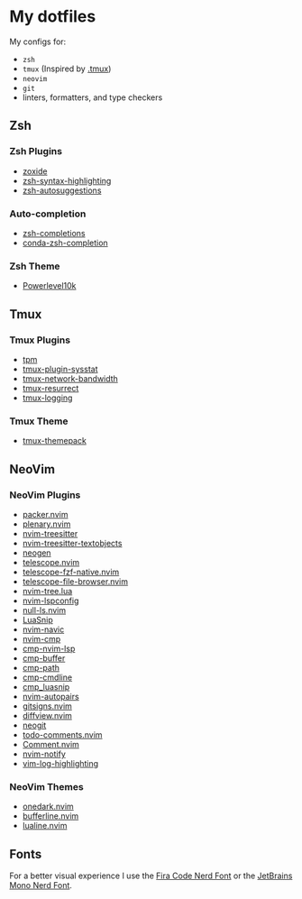 # My dotfiles

My configs for:

- `zsh`
- `tmux` (Inspired by [.tmux](https://github.com/gpakosz/.tmux))
- `neovim`
- `git`
- linters, formatters, and type checkers

## Zsh

### Zsh Plugins

- [zoxide](https://github.com/ajeetdsouza/zoxide)
- [zsh-syntax-highlighting](https://github.com/zsh-users/zsh-syntax-highlighting)
- [zsh-autosuggestions](https://github.com/zsh-users/zsh-autosuggestions)

### Auto-completion

- [zsh-completions](https://github.com/zsh-users/zsh-completions)
- [conda-zsh-completion](https://github.com/esc/conda-zsh-completion)

### Zsh Theme

- [Powerlevel10k](https://github.com/romkatv/powerlevel10k)

## Tmux

### Tmux Plugins

- [tpm](https://github.com/tmux-plugins/tpm)
- [tmux-plugin-sysstat](https://github.com/samoshkin/tmux-plugin-sysstat)
- [tmux-network-bandwidth](https://github.com/mdmfernandes/tmux-network-bandwidth)
- [tmux-resurrect](https://github.com/tmux-plugins/tmux-resurrect)
- [tmux-logging](https://github.com/tmux-plugins/tmux-logging)

### Tmux Theme

- [tmux-themepack](https://github.com/jimeh/tmux-themepack)

## NeoVim

### NeoVim Plugins

- [packer.nvim](https://github.com/wbthomason/packer.nvim)
- [plenary.nvim](https://github.com/nvim-lua/plenary.nvim)
- [nvim-treesitter](https://github.com/nvim-treesitter/nvim-treesitter)
- [nvim-treesitter-textobjects](https://github.com/nvim-treesitter/nvim-treesitter-textobjects)
- [neogen](https://github.com/danymat/neogen)
- [telescope.nvim](https://github.com/nvim-telescope/telescope.nvim)
- [telescope-fzf-native.nvim](https://github.com/nvim-telescope/telescope-fzf-native.nvim)
- [telescope-file-browser.nvim](https://github.com/nvim-telescope/telescope-file-browser.nvim)
- [nvim-tree.lua](https://github.com/kyazdani42/nvim-tree.lua)
- [nvim-lspconfig](https://github.com/neovim/nvim-lspconfig)
- [null-ls.nvim](https://github.com/jose-elias-alvarez/null-ls.nvim)
- [LuaSnip](https://github.com/L3MON4D3/LuaSnip)
- [nvim-navic](https://github.com/SmiteshP/nvim-navic)
- [nvim-cmp](https://github.com/hrsh7th/nvim-cmp)
- [cmp-nvim-lsp](https://github.com/hrsh7th/cmp-nvim-lsp)
- [cmp-buffer](https://github.com/hrsh7th/cmp-buffer)
- [cmp-path](https://github.com/hrsh7th/cmp-path)
- [cmp-cmdline](https://github.com/hrsh7th/cmp-cmdline)
- [cmp_luasnip](https://github.com/saadparwaiz1/cmp_luasnip)
- [nvim-autopairs](https://github.com/windwp/nvim-autopairs)
- [gitsigns.nvim](https://github.com/lewis6991/gitsigns.nvim)
- [diffview.nvim](https://github.com/sindrets/diffview.nvim)
- [neogit](https://github.com/TimUntersberger/neogit)
- [todo-comments.nvim](https://github.com/folke/todo-comments.nvim)
- [Comment.nvim](https://github.com/numToStr/Comment.nvim)
- [nvim-notify](https://github.com/rcarriga/nvim-notify)
- [vim-log-highlighting](https://github.com/MTDL9/vim-log-highlighting)

### NeoVim Themes

- [onedark.nvim](https://github.com/navarasu/onedark.nvim)
- [bufferline.nvim](https://github.com/akinsho/bufferline.nvim)
- [lualine.nvim](https://github.com/nvim-lualine/lualine.nvim)

## Fonts

For a better visual experience I use the [Fira Code Nerd Font](https://github.com/ryanoasis/nerd-fonts/tree/master/patched-fonts/FiraCode)
or the [JetBrains Mono Nerd Font](https://github.com/ryanoasis/nerd-fonts/tree/master/patched-fonts/JetBrainsMono).
